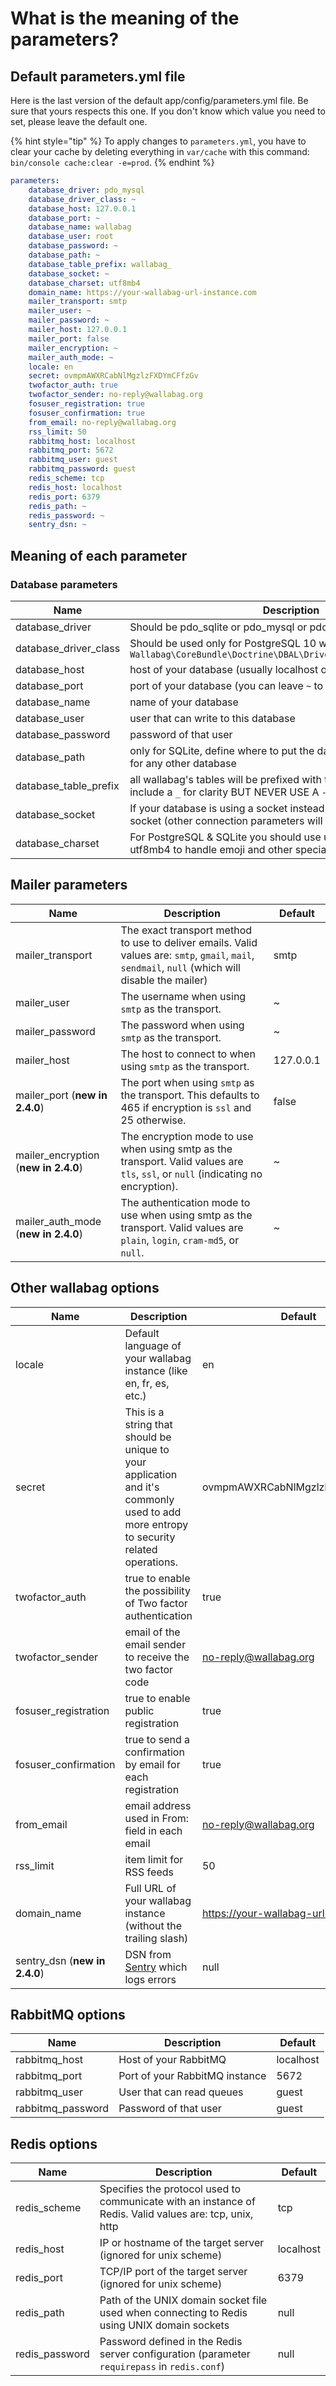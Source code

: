 # What is the meaning of the parameters?

## Default parameters.yml file

Here is the last version of the default app/config/parameters.yml file.
Be sure that yours respects this one. If you don't know which value you
need to set, please leave the default one.

{% hint style="tip" %}
To apply changes to `parameters.yml`, you have to clear your cache by deleting everything in `var/cache` with this command: `bin/console cache:clear -e=prod`.
{% endhint %}

```yaml
parameters:
    database_driver: pdo_mysql
    database_driver_class: ~
    database_host: 127.0.0.1
    database_port: ~
    database_name: wallabag
    database_user: root
    database_password: ~
    database_path: ~
    database_table_prefix: wallabag_
    database_socket: ~
    database_charset: utf8mb4
    domain_name: https://your-wallabag-url-instance.com
    mailer_transport: smtp
    mailer_user: ~
    mailer_password: ~
    mailer_host: 127.0.0.1
    mailer_port: false
    mailer_encryption: ~
    mailer_auth_mode: ~
    locale: en
    secret: ovmpmAWXRCabNlMgzlzFXDYmCFfzGv
    twofactor_auth: true
    twofactor_sender: no-reply@wallabag.org
    fosuser_registration: true
    fosuser_confirmation: true
    from_email: no-reply@wallabag.org
    rss_limit: 50
    rabbitmq_host: localhost
    rabbitmq_port: 5672
    rabbitmq_user: guest
    rabbitmq_password: guest
    redis_scheme: tcp
    redis_host: localhost
    redis_port: 6379
    redis_path: ~
    redis_password: ~
    sentry_dsn: ~
```

## Meaning of each parameter

### Database parameters

| Name  | Description | Default |
| ------|---------|------------ |
| database_driver | Should be pdo_sqlite or pdo_mysql or pdo_pgsql  | pdo_sqlite |
| database_driver_class | Should be used only for PostgreSQL 10 with `Wallabag\CoreBundle\Doctrine\DBAL\Driver\CustomPostgreSQLDriver` | ~ |
| database_host  | host of your database (usually localhost or 127.0.0.1) | 127.0.0.1 |
| database_port  | port of your database (you can leave ``~`` to use the default one) | ~ |
| database_name | name of your database | symfony |
| database_user | user that can write to this database | root |
| database_password | password of that user| ~ |
| database_path | only for SQLite, define where to put the database file. Put it to null for any other database | `%kernel.root_dir%/ ../data/db/wallabag.sqlite` |
| database_table_prefix | all wallabag's tables will be prefixed with that string. You can include a ``_`` for clarity BUT NEVER USE A ``-`` | wallabag_ |
| database_socket | If your database is using a socket instead of tcp, put the path of the socket (other connection parameters will then be ignored) | null |
| database_charset | For PostgreSQL & SQLite you should use utf8, for MySQL use utf8mb4 to handle emoji and other special characters | utf8mb4 |

## Mailer parameters

| Name | Description | Default |
| -----|-------------|-------- |
| mailer_transport | The exact transport method to use to deliver emails. Valid values are: `smtp`, `gmail`, `mail`, `sendmail`, `null` (which will disable the mailer) | smtp |
| mailer_user | The username when using `smtp` as the transport. | ~ |
| mailer_password | The password when using `smtp` as the transport. | ~ |
| mailer_host | The host to connect to when using `smtp` as the transport.| 127.0.0.1 |
| mailer_port (**new in 2.4.0**) | The port when using `smtp` as the transport. This defaults to 465 if encryption is `ssl` and 25 otherwise.| false |
| mailer_encryption (**new in 2.4.0**) | The encryption mode to use when using smtp as the transport. Valid values are `tls`, `ssl`, or `null` (indicating no encryption).| ~ |
| mailer_auth_mode (**new in 2.4.0**) | The authentication mode to use when using smtp as the transport. Valid values are `plain`, `login`, `cram-md5`, or `null`.| ~ |

## Other wallabag options

| Name | Description | Default |
| -----|-------------|-------- |
| locale | Default language of your wallabag instance (like en, fr, es, etc.) | en |
| secret | This is a string that should be unique to your application and it's commonly used to add more entropy to security related operations. | ovmpmAWXRCabNlMgzlzFXDYmCFfzGv |
| twofactor_auth | true to enable the possibility of Two factor authentication | true |
| twofactor_sender | email of the email sender to receive the two factor code | no-reply@wallabag.org |
| fosuser_registration | true to enable public registration | true |
| fosuser_confirmation | true to send a confirmation by email for each registration | true |
| from_email | email address used in From: field in each email | no-reply@wallabag.org |
| rss_limit | item limit for RSS feeds | 50 |
| domain_name | Full URL of your wallabag instance (without the trailing slash) | https://your-wallabag-url-instance.com |
| sentry_dsn (**new in 2.4.0**) | DSN from [Sentry](https://sentry.io/welcome/) which logs errors | null |

## RabbitMQ options

| Name | Description | Default |
| -----|-------------|-------- |
| rabbitmq_host | Host of your RabbitMQ | localhost |
| rabbitmq_port | Port of your RabbitMQ instance | 5672 |
| rabbitmq_user | User that can read queues | guest |
| rabbitmq_password | Password of that user | guest |

## Redis options

| Name | Description | Default |
| -----|-------------|-------- |
| redis_scheme | Specifies the protocol used to communicate with an instance of Redis. Valid values are: tcp, unix, http | tcp |
| redis_host | IP or hostname of the target server (ignored for unix scheme) | localhost |
| redis_port | TCP/IP port of the target server (ignored for unix scheme) | 6379 |
| redis_path | Path of the UNIX domain socket file used when connecting to Redis using UNIX domain sockets | null
| redis_password | Password defined in the Redis server configuration (parameter `requirepass` in `redis.conf`) | null

